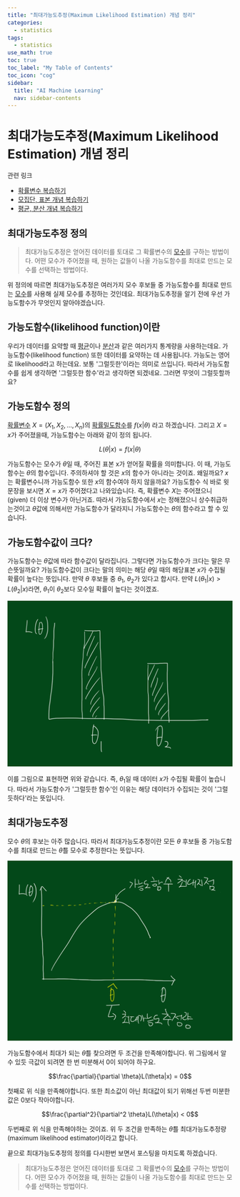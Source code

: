 ```yaml
---
title: "최대가능도추정(Maximum Likelihood Estimation) 개념 정리" 
categories:
  - statistics
tags:
  - statistics
use_math: true
toc: true
toc_label: "My Table of Contents"
toc_icon: "cog"
sidebar:
  title: "AI Machine Learning"
  nav: sidebar-contents
---
```


# 최대가능도추정(Maximum Likelihood Estimation) 개념 정리

관련 링크

* [확률변수 복습하기](https://losskatsu.github.io/statistics/random-variable/)
* [모집단, 표본 개념 복습하기](https://losskatsu.github.io/statistics/population-sample/)
* [평균, 분산 개념 복습하기](https://losskatsu.github.io/statistics/mean-vairance/)

## 최대가능도추정 정의

> 최대가능도추정은 얻어진 데이터를 토대로 그 확률변수의 [모수](https://losskatsu.github.io/statistics/population-sample/)를 구하는 방법이다. 어떤 모수가 주어졌을 때, 원하는 값들이 나올 가능도함수를 최대로 만드는 모수를 선택하는 방법이다. 

위 정의에 따르면 최대가능도추정은 여러가지 모수 후보들 중 가능도함수를 최대로 만드는 [모수](https://losskatsu.github.io/statistics/population-sample/)를 사용해 실제 모수를 추정하는 것인데요. 
최대가능도추정을 알기 전에 우선 가능도함수가 무엇인지 알아야겠습니다.

## 가능도함수(likelihood function)이란

우리가 데이터를 요약할 때 [평균](https://losskatsu.github.io/statistics/mean-vairance/)이나 [분산](https://losskatsu.github.io/statistics/mean-vairance/)과 같은 여러가지 통계량을 사용하는데요. 
가능도함수(likelihood function) 또한 데이터를 요약하는 데 사용됩니다. 
가능도는 영어로 likelihood라고 하는데요. 
보통 '그럴듯한'이라는 의미로 쓰입니다. 
따라서 가능도함수를 쉽게 생각하면 '그럴듯한 함수'라고 생각하면 되겠네요. 
그러면 무엇이 그럴듯할까요? 

## 가능도함수 정의

[확률변수](https://losskatsu.github.io/statistics/random-variable/) $X=(X_1, X_2, \dots, X_n)$의 
[확률밀도함수](https://losskatsu.github.io/statistics/prob-distribution/)를 $f(x|\theta)$ 라고 하겠습니다. 
그리고 $X=x$가 주어졌을때, 가능도함수는 아래와 같이 정의 됩니다. 

$$ L(\theta|x) = f(x|\theta) $$

가능도함수는 모수가 $\theta$일 때, 주어진 표본 x가 얻어질 확률을 의미합니다. 
이 때, 가능도함수는 $\theta$의 함수입니다. 주의하셔야 할 것은 $x$의 함수가 아니라는 것이죠. 
왜일까요? $x$는 확률변수니까 가능도함수 또한 $x$의 함수여야 하지 않을까요? 
가능도함수 식 바로 윗 문장을 보시면 $X=x$가 주어졌다고 나와있습니다. 
즉, 확률변수 $X$는 주어졌으니(given) 더 이상 변수가 아닌거죠. 
따라서 가능도함수에서 $x$는 정해졌으니 상수취급하는것이고 $\theta$값에 의해서만 가능도함수가 달라지니 
가능도함수는 $\theta$의 함수라고 할 수 있습니다. 

## 가능도함수값이 크다?

가능도함수는 $\theta$값에 따라 함수값이 달라집니다. 
그렇다면 가능도함수가 크다는 말은 무슨뜻일까요? 
가능도함수값이 크다는 말의 의미는 해당 $\theta$일 때의 해당표본 $x$가 수집될 확률이 높다는 뜻입니다.
만약 $\theta$ 후보들 중 $\theta_1$, $\theta_2$가 있다고 합시다. 
만약 $L(\theta_1|x) > L(\theta_2|x)$라면, $\theta_1$이 $\theta_2$보다 모수일 확률이 높다는 것이겠죠. 

<center><img src="/assets/images/statistics/mle/mle01.jpg" width="800"></center>

이를 그림으로 표현하면 위와 같습니다. 
즉, $\theta_1$일 때 데이터 $x$가 수집될 확률이 높습니다. 
따라서 가능도함수가 '그럴듯한 함수'인 이유는 해당 데이터가 수집되는 것이 '그럴듯하다'라는 뜻입니다. 

## 최대가능도추정

모수 $\theta$의 후보는 아주 많습니다. 
따라서 최대가능도추정이란 모든 $\theta$ 후보들 중 가능도함수를 최대로 만드는 $\hat{\theta}$를 모수로 추정한다는 뜻입니다.

<center><img src="/assets/images/statistics/mle/mle02.jpg" width="800"></center>

가능도함수에서 최대가 되는 $\hat{\theta}$를 찾으려면 두 조건을 만족해야합니다. 
위 그림에서 알 수 있듯 극값이 되려면 한 번 미분해서 0이 되어야 하구요. 

$$\frac{\partial}{\partial \theta}L(\theta|x) = 0$$

첫째로 위 식을 만족해야합니다. 
또한 최소값이 아닌 최대값이 되기 위해선 두번 미분한 값은 0보다 작아야합니다. 

$$\frac{\partial^2}{\partial^2 \theta}L(\theta|x) < 0$$

두번째로 위 식을 만족해야하는 것이죠. 
위 두 조건을 만족하는 $\hat{\theta}$를 최대가능도추정량(maximum likelihood estimator)이라고 합니다.

끝으로 최대가능도추정의 정의를 다시한번 보면서 포스팅을 마치도록 하겠습니다.

> 최대가능도추정은 얻어진 데이터를 토대로 그 확률변수의 [모수](https://losskatsu.github.io/statistics/population-sample/)를 구하는 방법이다. 어떤 모수가 주어졌을 때, 원하는 값들이 나올 가능도함수를 최대로 만드는 모수를 선택하는 방법이다. 
